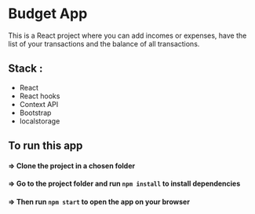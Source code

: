 
# Budget App

This is a React project where you can add incomes or expenses, have the list of your transactions and the balance of all transactions.

## Stack :
  
  - React
  - React hooks
  - Context API
  - Bootstrap
  - localstorage

## To run this app

#### => Clone the project in a chosen folder

#### => Go to the project folder and run `npm install` to install dependencies

#### => Then run `npm start` to open the app on your browser
